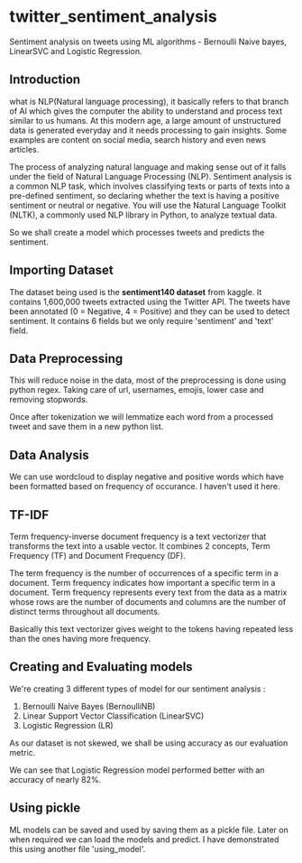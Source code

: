 # twitter_sentiment_analysis
Sentiment analysis on tweets using ML algorithms - Bernoulli Naive bayes, LinearSVC and Logistic Regression.


## Introduction

what is NLP(Natural language processing), it basically refers to that branch of AI which gives the computer the ability to understand and process text similar to us humans.
At this modern age, a large amount of unstructured data is generated everyday and it needs processing to gain insights. Some examples are content on social media, search history and even news articles. 

The process of analyzing natural language and making sense out of it falls under the field of Natural Language Processing (NLP). Sentiment analysis is a common NLP task, which involves classifying texts or parts of texts into a pre-defined sentiment, so declaring whether the text is having a positive sentiment or neutral or negative. You will use the Natural Language Toolkit (NLTK), a commonly used NLP library in Python, to analyze textual data.

So we shall create a model which processes tweets and predicts the sentiment.


## Importing Dataset

The dataset being used is the **sentiment140 dataset** from kaggle. It contains 1,600,000 tweets extracted using the Twitter API. The tweets have been annotated (0 = Negative, 4 = Positive) and they can be used to detect sentiment.
It contains 6 fields but we only require 'sentiment' and 'text' field.


## Data Preprocessing

This will reduce noise in the data, most of the preprocessing is done using python regex. Taking care of url, usernames, emojis, lower case and removing stopwords.

Once after tokenization we will lemmatize each word from a processed tweet and save them in a new python list.


## Data Analysis

We can use wordcloud to display negative and positive words which have been formatted based on frequency of occurance. I haven't used it here.


## TF-IDF

Term frequency-inverse document frequency is a text vectorizer that transforms the text into a usable vector. It combines 2 concepts, Term Frequency (TF) and Document Frequency (DF).

The term frequency is the number of occurrences of a specific term in a document. Term frequency indicates how important a specific term in a document. Term frequency represents every text from the data as a matrix whose rows are the number of documents and columns are the number of distinct terms throughout all documents.

Basically this text vectorizer gives weight to the tokens having repeated less than the ones having more frequency.


## Creating and Evaluating models

We're creating 3 different types of model for our sentiment analysis :

1. Bernoulli Naive Bayes (BernoulliNB)
2. Linear Support Vector Classification (LinearSVC)
3. Logistic Regression (LR)

As our dataset is not skewed, we shall be using accuracy as our evaluation metric.

We can see that Logistic Regression model performed better with an accuracy of nearly 82%.


## Using pickle

ML models can be saved and used by saving them as a pickle file. Later on when required we can load the models and predict.
I have demonstrated this using another file 'using_model'.
